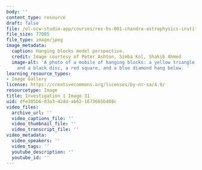 ```yaml
---
body: ''
content_type: resource
draft: false
file: /ol-ocw-studio-app/courses/res-hs-001-chandra-astrophysics-institute/mithfh_chandra_inv1_pers1.jpg
file_size: 77085
file_type: image/jpeg
image_metadata:
  caption: Hanging blocks model perspective.
  credit: Image courtesy of Peter Ashton, Simba Kol, Shakib Ahmed
  image-alt: 'A photo of a mobile of hanging blocks: a yellow triangle at the top,
    and a black disc, a red square, and a blue diamond hang below. '
learning_resource_types:
- Image Gallery
license: https://creativecommons.org/licenses/by-nc-sa/4.0/
resourcetype: Image
title: Investigation 1 Image 31
uid: dfe305b6-d3a3-42dd-ab62-1673665bd08c
video_files:
  archive_url: ''
  video_captions_file: ''
  video_thumbnail_file: ''
  video_transcript_file: ''
video_metadata:
  video_speakers: ''
  video_tags: ''
  youtube_description: ''
  youtube_id: ''
---
```


